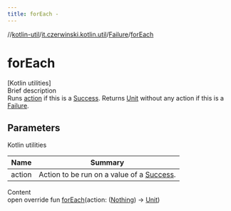 ```yaml
---
title: forEach -
---
```

//[kotlin-util](../../index.md)/[it.czerwinski.kotlin.util](../index.md)/[Failure](index.md)/[forEach](for-each.md)



# forEach  
[Kotlin utilities]  
Brief description  
Runs [action]() if this is a [Success](../-success/index.md). Returns [Unit](https://kotlinlang.org/api/latest/jvm/stdlib/kotlin/-unit/index.html) without any action if this is a [Failure](index.md).  
  


## Parameters  
  
Kotlin utilities  
  
|  Name|  Summary| 
|---|---|
| action| Action to be run on a value of a [Success](../-success/index.md).
  
  
Content  
open override fun [forEach](for-each.md)(action: ([Nothing](https://kotlinlang.org/api/latest/jvm/stdlib/kotlin/-nothing/index.html)) -> [Unit](https://kotlinlang.org/api/latest/jvm/stdlib/kotlin/-unit/index.html))  



